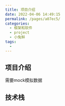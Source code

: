 ```yaml
---
title: 项目介绍
date: 2022-04-06 14:49:15
permalink: /pages/a07ec5/
categories:
  - 框架和软件
  - project
  - 小兔鲜
tags:
  - 
---
```

## 项目介绍

需要mock模拟数据











## 技术栈

